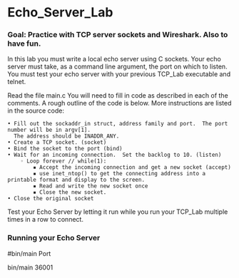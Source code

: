 # Echo_Server_Lab

### Goal: Practice with TCP server sockets and Wireshark. Also to have fun.

In this lab you must write a local echo server using C sockets.  Your echo server must take, as a command line argument, the port on which to listen.  You must test your echo server with your previous TCP_Lab executable and telnet.


Read the file main.c  You will need to fill in code as described in each of the comments.  A rough outline of the code is below.  More instructions are listed in the source code:

    • Fill out the sockaddr_in struct, address family and port.  The port number will be in argv[1]. 
      The address should be INADDR_ANY.
    • Create a TCP socket. (socket)
    • Bind the socket to the port (bind)
    • Wait for an incoming connection.  Set the backlog to 10. (listen)
        ◦ Loop forever // while(1):
            ▪ Accept the incoming connection and get a new socket (accept)
            ▪ use inet_ntop() to get the connecting address into a printable format and display to the screen.
            ▪ Read and write the new socket once
            ▪ Close the new socket.
    • Close the original socket


Test your Echo Server by letting it run while you run your TCP_Lab multiple times in a row to connect.

### Running your Echo Server

#bin/main Port

bin/main 36001
